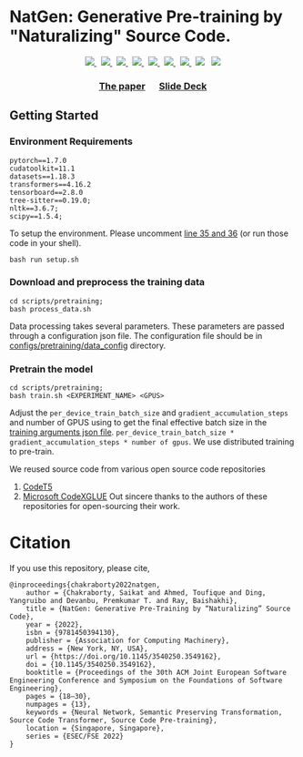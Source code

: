# NatGen: Generative Pre-training by "Naturalizing" Source Code.

<p align="center">
  <a href="https://github.com/saikat107/NatGen/issues-raw">
    <img src="https://img.shields.io/github/issues-raw/saikat107/NatGen"/> 
  </a>
  &nbsp;
  <a href="https://github.com/saikat107/NatGen/issues-closed-raw">
    <img src="https://img.shields.io/github/issues-closed-raw/saikat107/NatGen" /> 
  </a>
  &nbsp;
  <a href="https://github.com/saikat107/NatGen/issues-pr-raw">
    <img src="https://img.shields.io/github/issues-pr-raw/saikat107/NatGen"/> 
  </a>
  &nbsp;
  <a href="https://github.com/saikat107/NatGen/issues-pr-closed-raw">
    <img src="https://img.shields.io/github/issues-pr-closed-raw/saikat107/NatGen"/> 
  </a>
  &nbsp;
  <a href="https://github.com/saikat107/NatGen/network/members">
    <img src="https://img.shields.io/github/forks/saikat107/NatGen"/> 
  </a>  
  &nbsp;
  <a href="https://github.com/saikat107/NatGen/stargazers">
    <img src="https://img.shields.io/github/stars/saikat107/NatGen"/> 
  </a>
  &nbsp;
  <a href="https://github.com/saikat107/NatGen/LICENSE">
    <img src="https://img.shields.io/github/license/saikat107/NatGen"/> 
  </a> 
  &nbsp;
  <img src="https://img.shields.io/github/languages/count/saikat107/NatGen"/>
  &nbsp;
  <img src="https://img.shields.io/github/languages/top/saikat107/NatGen"/>
</p>

### <p align="center">[The paper](https://dl.acm.org/doi/abs/10.1145/3540250.3549162) &emsp; [Slide Deck](https://docs.google.com/presentation/d/1T6kjiohAAR1YvcNvTASR94HptA3xHGCl/edit?usp=sharing&ouid=111755026725574085503&rtpof=true&sd=true)</p>

## Getting Started

### Environment Requirements
```
pytorch==1.7.0 
cudatoolkit=11.1
datasets==1.18.3
transformers==4.16.2
tensorboard==2.8.0
tree-sitter==0.19.0;
nltk==3.6.7;
scipy==1.5.4;
```

To setup the environment. Please uncomment [line 35 and 36](setup.sh#L35-36) (or run those code in your shell).
```
bash run setup.sh
```

### Download and preprocess the training data
```
cd scripts/pretraining;
bash process_data.sh
```
Data processing takes several parameters. These parameters are passed through a configuration json file. The configuration file should be in [configs/pretraining/data_config](configs/pretraining/data_config) directory. 

### Pretrain the model 
```
cd scripts/pretraining;
bash train.sh <EXPERIMENT_NAME> <GPUS>
```
Adjust the `per_device_train_batch_size` and `gradient_accumulation_steps` and number of GPUS using to get the final effective batch size in the [training arguments json file](configs/pretraining/train_config/default_train_args.json). 
`per_device_train_batch_size * gradient_accumulation_steps * number of gpus`. We use distributed training to pre-train. 

We reused source code from various open source code repositories
1. [CodeT5](https://github.com/salesforce/CodeT5)
2. [Microsoft CodeXGLUE](https://github.com/microsoft/CodeXGLUE)
Out sincere thanks to the authors of these repositories for open-sourcing their work. 

# Citation
If you use  this repository, please cite,
```
@inproceedings{chakraborty2022natgen,
    author = {Chakraborty, Saikat and Ahmed, Toufique and Ding, Yangruibo and Devanbu, Premkumar T. and Ray, Baishakhi},
    title = {NatGen: Generative Pre-Training by “Naturalizing” Source Code},
    year = {2022},
    isbn = {9781450394130},
    publisher = {Association for Computing Machinery},
    address = {New York, NY, USA},
    url = {https://doi.org/10.1145/3540250.3549162},
    doi = {10.1145/3540250.3549162},
    booktitle = {Proceedings of the 30th ACM Joint European Software Engineering Conference and Symposium on the Foundations of Software Engineering},
    pages = {18–30},
    numpages = {13},
    keywords = {Neural Network, Semantic Preserving Transformation, Source Code Transformer, Source Code Pre-training},
    location = {Singapore, Singapore},
    series = {ESEC/FSE 2022}
}
```
